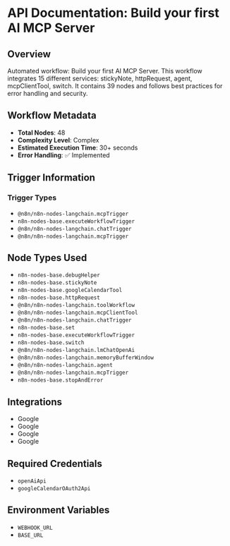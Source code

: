 # API Documentation: Build your first AI MCP Server

## Overview
Automated workflow: Build your first AI MCP Server. This workflow integrates 15 different services: stickyNote, httpRequest, agent, mcpClientTool, switch. It contains 39 nodes and follows best practices for error handling and security.

## Workflow Metadata
- **Total Nodes**: 48
- **Complexity Level**: Complex
- **Estimated Execution Time**: 30+ seconds
- **Error Handling**: ✅ Implemented

## Trigger Information
### Trigger Types
- `@n8n/n8n-nodes-langchain.mcpTrigger`
- `n8n-nodes-base.executeWorkflowTrigger`
- `@n8n/n8n-nodes-langchain.chatTrigger`
- `@n8n/n8n-nodes-langchain.mcpTrigger`

## Node Types Used
- `n8n-nodes-base.debugHelper`
- `n8n-nodes-base.stickyNote`
- `n8n-nodes-base.googleCalendarTool`
- `n8n-nodes-base.httpRequest`
- `@n8n/n8n-nodes-langchain.toolWorkflow`
- `@n8n/n8n-nodes-langchain.mcpClientTool`
- `@n8n/n8n-nodes-langchain.chatTrigger`
- `n8n-nodes-base.set`
- `n8n-nodes-base.executeWorkflowTrigger`
- `n8n-nodes-base.switch`
- `@n8n/n8n-nodes-langchain.lmChatOpenAi`
- `@n8n/n8n-nodes-langchain.memoryBufferWindow`
- `@n8n/n8n-nodes-langchain.agent`
- `@n8n/n8n-nodes-langchain.mcpTrigger`
- `n8n-nodes-base.stopAndError`

## Integrations
- Google
- Google
- Google
- Google

## Required Credentials
- `openAiApi`
- `googleCalendarOAuth2Api`

## Environment Variables
- `WEBHOOK_URL`
- `BASE_URL`
